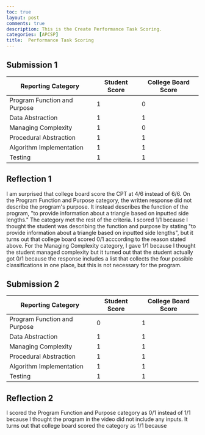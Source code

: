 ```yaml
---
toc: true
layout: post
comments: true
description: This is the Create Performance Task Scoring.
categories: [APCSP]
title:  Performance Task Scoring
---
```


## Submission 1

| Reporting Category     | Student Score    | College Board Score  |
|  -----------------     | ---------------- | -------------------  | 
| Program Function and Purpose  | 1 | 0 | 
| Data Abstraction | 1 | 1 |
| Managing Complexity | 1 | 0 |
| Procedural Abstraction | 1 | 1 |
| Algorithm Implementation | 1 | 1 |
| Testing | 1 | 1 |
## Reflection 1
I am surprised that college board score the CPT at 4/6 instead of 6/6. On the Program Function and Purpose category, the written response did not describe the program's purpose. It instead describes the function of the program, "to provide information about a triangle based on inputted side lengths." The category met the rest of the criteria. I scored 1/1 because I thought the student was describing the function and purpose by stating "to provide information about a triangle based on inputted side lengths", but it turns out that college board scored 0/1 acccording to the reason stated above. For the Managing Complexity category, I gave 1/1 because I thought the student managed complexity but it turned out that the student actually got 0/1 because the response includes a list that collects the four possible classifications in one place, but this is not necessary for the program.
## Submission 2
| Reporting Category         | Student Score| College Board Score  |
|-----------------------     | ------------ | -------------------- |
|Program Function and Purpose| 0            | 1                    |
| Data Abstraction           | 1            | 1                    |
| Managing Complexity        | 1            | 1                    |
| Procedural Abstraction     | 1            | 1                    |
|Algorithm Implementation    | 1            | 1                    |
| Testing                    | 1            | 1                    |
## Reflection 2
I scored the Program Function and Purpose category as 0/1 instead of 1/1 because I thought the program in the video did not include any inputs. It turns out that college board scored the category as 1/1 because 